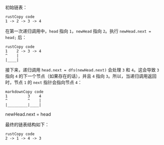 初始链表：

```
rustCopy code
1 -> 2 -> 3 -> 4
```

在第一次递归调用中，`head` 指向 `1`，`newHead` 指向 `2`。执行 `newHead.next = head;` 后：

```
rustCopy code
1    2 -> 3 -> 4
^    |
|____|
```

接下来，递归调用 `head.next = dfs(newHead.next)` 会处理 `3` 和 `4`。这会导致 `3` 指向 `4` 的下一个节点（如果存在的话），并且 `4` 指向 `3`。所以，当递归调用返回时，节点 `1` 的 `next` 指针会指向节点 `4`：

```
markdownCopy code
1         3    4
^         ^    |
|_________|____|
```
newHead.next = head

最终的链表结构如下：
```
rustCopy code
2 -> 1 -> 4 -> 3
```
